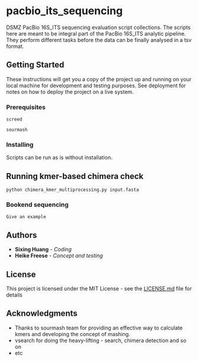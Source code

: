 # pacbio_its_sequencing
DSMZ PacBio 16S_ITS sequencing evaluation script collections. The scripts here are meant to be integral part of  the PacBio 16S_ITS analytic pipeline. They perform different tasks before the data can be finally analysed in a tsv format.

## Getting Started

These instructions will get you a copy of the project up and running on your local machine for development and testing purposes. See deployment for notes on how to deploy the project on a live system.

### Prerequisites


 
```
screed

sourmash

```

### Installing

Scripts can be run as is without installation.

## Running kmer-based chimera check

```
python chimera_kmer_multiprocessing.py input.fasta
```
### Bookend sequencing



```
Give an example
```




## Authors

* **Sixing Huang** - *Coding*
* **Heike Freese** - *Concept and testing*

## License

This project is licensed under the MIT License - see the [LICENSE.md](LICENSE.md) file for details

## Acknowledgments

* Thanks to sourmash team for providing an effective way to calculate kmers and developing the concept of mashing.
* vsearch for doing the heavy-lifting - search, chimera detection and so on
* etc

